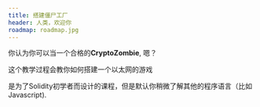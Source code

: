 ```yaml
---
title: 搭建僵尸工厂
header: 人类，欢迎你
roadmap: roadmap.jpg
---
```


你认为你可以当一个合格的**CryptoZombie**, 嗯？

这个教学过程会教你如何搭建一个以太网的游戏

是为了Solidity初学者而设计的课程，但是默认你稍微了解其他的程序语言（比如Javascript).

